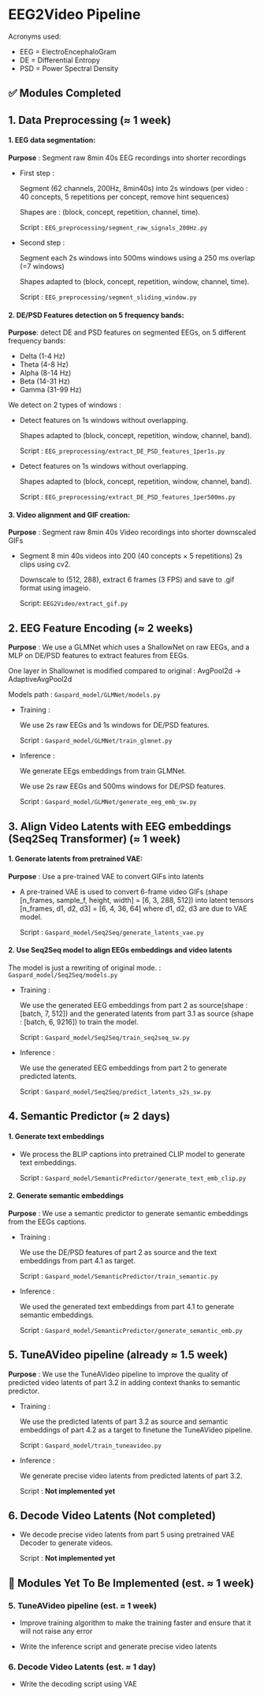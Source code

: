 # EEG2Video Pipeline 
Acronyms used:
-   EEG = ElectroEncephaloGram
-   DE = Differential Entropy
-   PSD = Power Spectral Density

## ✅ Modules Completed
## 1. Data Preprocessing  ($\approx$ 1 week)
#### 1. EEG data segmentation:

**Purpose** : Segment raw  8min 40s EEG recordings into shorter recordings 

- First step :

    Segment (62 channels, 200Hz, 8min40s)  into 2s windows (per video : 40 concepts, 5 repetitions per concept, remove hint sequences)

    Shapes are : (block, concept, repetition, channel, time).

    Script : `EEG_preprocessing/segment_raw_signals_200Hz.py`

- Second step :
    
    Segment each 2s windows into 500ms windows using a 250 ms overlap (=7 windows)

    Shapes adapted to (block, concept, repetition, window, channel, time).

    Script : `EEG_preprocessing/segment_sliding_window.py`

#### 2. DE/PSD Features detection on 5 frequency bands:

**Purpose**: detect DE and PSD features on segmented EEGs, on 5 different frequency bands:

- Delta (1-4 Hz)
- Theta (4-8 Hz)
- Alpha (8-14 Hz)
- Beta (14-31 Hz)
- Gamma (31-99 Hz)

We detect on 2 types of windows :

- Detect features on 1s windows without overlapping.

    Shapes adapted to (block, concept, repetition, window, channel, band).

    Script : `EEG_preprocessing/extract_DE_PSD_features_1per1s.py`

- Detect features on 1s windows without overlapping.

    Shapes adapted to (block, concept, repetition, window, channel, band).

    Script : `EEG_preprocessing/extract_DE_PSD_features_1per500ms.py`

#### 3. Video alignment and GIF creation:

**Purpose** : Segment raw  8min 40s Video recordings into shorter downscaled GIFs

- Segment 8 min 40s videos into 200 (40 concepts × 5 repetitions) 2s clips  using cv2.

    Downscale to (512, 288), extract 6 frames (3 FPS) and save to .gif format using imageio.

    Script: `EEG2Video/extract_gif.py`


## 2. EEG Feature Encoding ($\approx$ 2 weeks)

**Purpose** : We use a GLMNet which uses a ShallowNet on raw EEGs, and a MLP on DE/PSD features to extract features from EEGs.

One layer in Shallownet is modified compared to original : AvgPool2d -> AdaptiveAvgPool2d

Models path : `Gaspard_model/GLMNet/models.py` 

- Training :

    We use 2s raw EEGs and 1s windows for DE/PSD features.

    Script : `Gaspard_model/GLMNet/train_glmnet.py`

- Inference :
    
    We generate EEgs embeddings from train GLMNet.

    We use 2s raw EEGs and 500ms windows for DE/PSD features.

    Script : `Gaspard_model/GLMNet/generate_eeg_emb_sw.py`

## 3. Align Video Latents with EEG embeddings (Seq2Seq Transformer) ($\approx$ 1 week)
#### 1. Generate latents from pretrained VAE:

**Purpose** : Use a pre-trained VAE to convert GIFs into latents

- A pre-trained VAE is used to convert 6-frame video GIFs (shape [n_frames, sample_f, height, width] = [6, 3, 288, 512]) into latent tensors [n_frames, d1, d2, d3] = [6, 4, 36, 64] where d1, d2, d3 are due to VAE model.

    Script : `Gaspard_model/Seq2Seq/generate_latents_vae.py`

#### 2. Use Seq2Seq model to align EEGs embeddings and video latents

The model is just a rewriting of original mode. : `Gaspard_model/Seq2Seq/models.py`

- Training :

    We use the generated EEG embeddings from part 2 as source(shape : [batch, 7, 512]) and the generated latents from part 3.1 as source (shape : [batch, 6, 9216]) to train the model.
    
    Script : `Gaspard_model/Seq2Seq/train_seq2seq_sw.py`

- Inference : 

    We use the generated EEG embeddings from part 2 to generate predicted latents.

    Script : `Gaspard_model/Seq2Seq/predict_latents_s2s_sw.py`

## 4. Semantic Predictor ($\approx$ 2 days)

#### 1. Generate text embeddings

- We process the BLIP captions into pretrained CLIP model to generate text embeddings.

    Script : `Gaspard_model/SemanticPredictor/generate_text_emb_clip.py`

#### 2. Generate semantic embeddings

**Purpose** : We use a semantic predictor to generate semantic embeddings from the EEGs captions.

- Training : 
    
    We use the DE/PSD features of part 2 as source and the text embeddings from part 4.1 as target.

    Script : `Gaspard_model/SemanticPredictor/train_semantic.py`

- Inference : 

    We used the generated text embeddings from part 4.1 to generate semantic embeddings.

    Script : `Gaspard_model/SemanticPredictor/generate_semantic_emb.py`

## 5. TuneAVideo pipeline (already $\approx$ 1.5 week)

**Purpose** : We use the TuneAVideo pipeline to improve the quality of predicted video latents of part 3.2 in adding context thanks to semantic predictor.

- Training :

    We use the predicted latents of part 3.2 as source and semantic embeddings of part 4.2 as a target to finetune the TuneAVideo pipeline.

    Script : `Gaspard_model/train_tuneavideo.py`

- Inference :
    
    We generate precise video latents from predicted latents of part 3.2.

    Script : **Not implemented yet**

## 6. Decode Video Latents (Not completed)

- We decode precise video latents from part 5 using pretrained VAE Decoder to generate videos.

    Script : **Not implemented yet**

## 🔴 Modules Yet To Be Implemented (est. $\approx$ 1 week)

### 5. TuneAVideo pipeline (est. $\approx$ 1 week)

- Improve training algorithm to make the training faster and ensure that it will not raise any error

- Write the inference script and generate precise video latents

### 6. Decode Video Latents (est. $\approx$ 1 day)

- Write the decoding script using VAE
